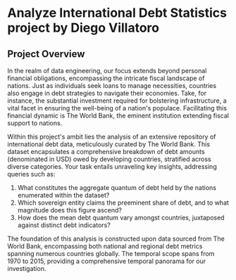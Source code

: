 # Analyze International Debt Statistics project by Diego Villatoro

## Project Overview
In the realm of data engineering, our focus extends beyond personal financial obligations, encompassing the intricate fiscal landscape of nations. Just as individuals seek loans to manage necessities, countries also engage in debt strategies to navigate their economies. Take, for instance, the substantial investment required for bolstering infrastructure, a vital facet in ensuring the well-being of a nation's populace. Facilitating this financial dynamic is The World Bank, the eminent institution extending fiscal support to nations.

Within this project's ambit lies the analysis of an extensive repository of international debt data, meticulously curated by The World Bank. This dataset encapsulates a comprehensive breakdown of debt amounts (denominated in USD) owed by developing countries, stratified across diverse categories. Your task entails unraveling key insights, addressing queries such as:

1. What constitutes the aggregate quantum of debt held by the nations enumerated within the dataset?
2. Which sovereign entity claims the preeminent share of debt, and to what magnitude does this figure ascend?
3. How does the mean debt quantum vary amongst countries, juxtaposed against distinct debt indicators?

The foundation of this analysis is constructed upon data sourced from The World Bank, encompassing both national and regional debt metrics spanning numerous countries globally. The temporal scope spans from 1970 to 2015, providing a comprehensive temporal panorama for our investigation.
